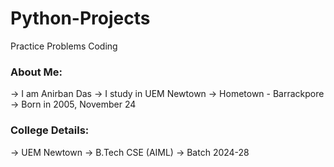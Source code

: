 # Python-Projects
Practice Problems Coding

### About Me:
-> I am Anirban Das
-> I study in UEM Newtown
-> Hometown - Barrackpore
-> Born in 2005, November 24

### College Details:
-> UEM Newtown
-> B.Tech CSE (AIML)
-> Batch 2024-28
